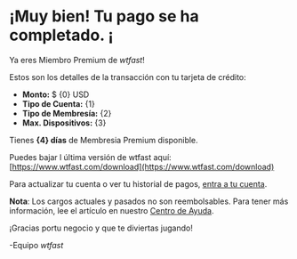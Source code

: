 # ¡Muy bien! Tu pago se ha completado. ¡

Ya eres Miembro Premium de *wtfast*!

Estos son los detalles de la transacción con tu tarjeta de crédito:

* **Monto:** $ {0} USD
* **Tipo de Cuenta:** {1}
* **Tipo de Membresía:** {2}
* **Max. Dispositivos:** {3}

Tienes **{4} días** de Membresia Premium disponible.  

Puedes bajar l última versión de wtfast aquí: [https://www.wtfast.com/download](https://www.wtfast.com/download)

Para actualizar tu cuenta o ver tu historial de pagos, [entra a tu cuenta](https://secure.wtfast.com/member/Account/Login). 

**Nota**: Los cargos actuales y pasados no son reembolsables. Para tener más información, lee el artículo en nuestro [Centro de Ayuda](https://wtfast.zendesk.com/hc/en-us/articles/210389223-Refund-and-Cancellation-Policy-).

¡Gracias portu negocio y que te diviertas jugando! 

-Equipo *wtfast*
